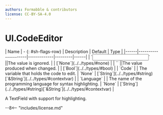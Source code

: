 ```yaml
---
authors: Formabble & contributors
license: CC-BY-SA-4.0
---
```



# UI.CodeEditor

<div class="sh-parameters" markdown="1">
| Name | - {: #sh-flags-row} | Description | Default | Type |
|------|---------------------|-------------|---------|------|
| `<input>` ||The value is ignored. | | [`None`](../../types/#none) |
| `<output>` ||The value produced when changed. | | [`Bool`](../../types/#bool) |
| `Code` |  | The variable that holds the code to edit. | `None` | [`String`](../../types/#string)[`&String`](../../types/#contextvar) |
| `Language` |  | The name of the programming language for syntax highlighting. | `None` | [`String`](../../types/#string)[`&String`](../../types/#contextvar) |

</div>

A TextField with support for highlighting.

--8<-- "includes/license.md"

